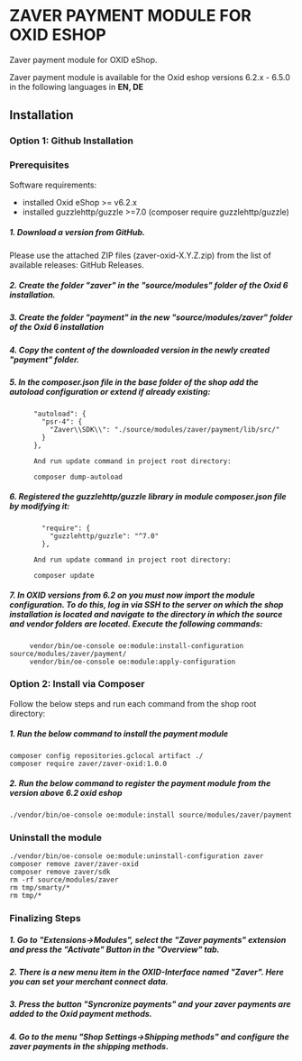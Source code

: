 # ZAVER PAYMENT MODULE FOR OXID ESHOP
Zaver payment module for OXID eShop.

Zaver payment module is available for the Oxid eshop versions 6.2.x - 6.5.0 in the following languages in <b>EN, DE</b>

## Installation

### Option 1: Github Installation
### Prerequisites
Software requirements:
- installed Oxid eShop >= v6.2.x
- installed guzzlehttp/guzzle >=7.0 (composer require guzzlehttp/guzzle)

 ##### 1. Download a version from GitHub. 
 Please use the attached ZIP files (zaver-oxid-X.Y.Z.zip) from the list of available releases: GitHub Releases.
 ##### 2. Create the folder "zaver" in the "source/modules" folder of the Oxid 6 installation.
 ##### 3. Create the folder "payment" in the new "source/modules/zaver" folder of the Oxid 6 installation
 ##### 4. Copy the content of the downloaded version in the newly created "payment" folder.
 ##### 5. In the composer.json file in the base folder of the shop add the autoload configuration or extend if already existing:
          
          "autoload": {
            "psr-4": {
              "Zaver\\SDK\\": "./source/modules/zaver/payment/lib/src/"
            }
          },
          
          And run update command in project root directory:
          
          composer dump-autoload
          
##### 6. Registered the guzzlehttp/guzzle library in module composer.json file by modifying it:
            "require": {
              "guzzlehttp/guzzle": "^7.0"
            },
          
          And run update command in project root directory:
           
          composer update
          
##### 7. In OXID versions from 6.2 on you must now import the module configuration. To do this, log in via SSH to the server on which the shop installation is located and navigate to the directory in which the source and vendor folders are located. Execute the following commands:
         
         vendor/bin/oe-console oe:module:install-configuration source/modules/zaver/payment/
         vendor/bin/oe-console oe:module:apply-configuration
         

### Option 2: Install via Composer 

Follow the below steps and run each command from the shop root directory:
 ##### 1. Run the below command to install the payment module
 ```
 composer config repositories.gclocal artifact ./
 composer require zaver/zaver-oxid:1.0.0
 ```
 ##### 2. Run the below command to register the payment module from the version above 6.2 oxid eshop
 ```
 ./vendor/bin/oe-console oe:module:install source/modules/zaver/payment
  ```
### Uninstall the module
```
./vendor/bin/oe-console oe:module:uninstall-configuration zaver
composer remove zaver/zaver-oxid
composer remove zaver/sdk
rm -rf source/modules/zaver
rm tmp/smarty/*
rm tmp/*
```

### Finalizing Steps
 ##### 1. Go to "Extensions->Modules", select the "Zaver payments" extension and press the "Activate" Button in the "Overview" tab.
 ##### 2. There is a new menu item in the OXID-Interface named "Zaver". Here you can set your merchant connect data.
 ##### 3. Press the button "Syncronize payments" and your zaver payments are added to the Oxid payment methods.
 ##### 4. Go to the menu "Shop Settings->Shipping methods" and configure the zaver payments in the shipping methods.
